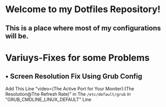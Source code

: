 # Welcome to my Dotfiles Repository!
## This is a place where most of my configurations will be. 



# Variuys-Fixes for some Problems 

## • Screen Resolution Fix Using Grub Config
Add This Line 
"video=(The Active Port for Your Moniter):(The Resolution@The Refresh Rate)"
 in The `/etc/default/grub` in "GRUB_CMDLINE_LINUX_DEFAULT" Line

